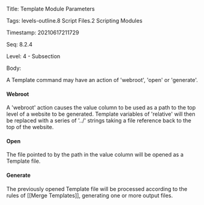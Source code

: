 Title:  Template Module Parameters

Tags:   levels-outline.8 Script Files.2 Scripting Modules

Timestamp: 20210617211729

Seq:    8.2.4

Level:  4 - Subsection

Body: 

A Template command may have an action of 'webroot', 'open' or 'generate'.

#### Webroot

A 'webroot' action causes the value column to be used as a path to the top level of a website to be generated. Template variables of 'relative' will then be replaced with a series of '../' strings taking a file reference back to the top of the website. 


#### Open

The file pointed to by the path in the value column will be opened as a Template file.

#### Generate

The previously opened Template file will be processed according to the rules of [[Merge Templates]], generating one or more output files. 



